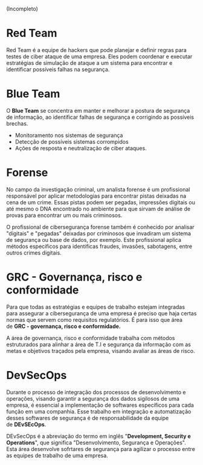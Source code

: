 (Incompleto)
# Red Team
Red Team é a equipe de hackers que pode planejar e definir regras para testes de ciber ataque de uma empresa. Eles podem coordenar e executar estratégias de simulação de ataque a um sistema para encontrar e identificar possíveis falhas na segurança.

# Blue Team
O **Blue Team** se concentra em manter e melhorar a postura de segurança de informação, ao identificar falhas de segurança e corrigindo as possíveis brechas. 
- Monitoramento nos sistemas de segurança
- Detecção de possíveis sistemas corrompidos
- Ações de resposta e neutralização de ciber ataques.

# Forense
No campo da investigação criminal, um analista forense é um profissional responsável por aplicar metodologias para encontrar pistas deixadas na cena de um crime. Essas pistas podem ser pegadas, impressões digitais ou até mesmo o DNA encontrado no ambiente para que sirvam de análise de provas para encontrar um ou mais criminosos.

O profissional de cibersegurança forense também é conhecido por analisar "digitais" e "pegadas" deixadas por criminosos que invadiram um sistema de segurança ou base de dados, por exemplo. Este profissional aplica métodos específicos para identificas fraudes, invasões, sabotagens, entre outros crimes digitais.

# GRC - Governança, risco e conformidade

Para que todas as estratégias e equipes de trabalho estejam integradas para assegurar a cibersegurança de uma empresa é preciso que haja certas normas que servem como requisitos regulatórios. É para isso que área de **GRC - governança, risco e conformidade.**

A área de governança, risco e conformidade trabalha com métodos estruturados para alinhar a área de T.I e segurança da informação com as metas e objetivos traçados pela empresa, visando avaliar as áreas de risco.

# DevSecOps
Durante o processo de integração dos processos de desenvolvimento e operações, visando garantir a segurança dos dados sigilosos de uma empresa, é essencial a implementação de softwares específicos para cada função em uma companhia. Esse trabalho em integração e automatização desses softwares de segurança é de responsabilidade da equipe de **DEvSEcOps**.

DEvSecOps é a abreviação do termo em inglês "**Development, Security e Operations**", que significa "Desenvolvimento, Segurança e Operações". Esta área desenvolve sofrtares de segurança para agilizar o processo entre as equipes de trabalho de uma empresa.
